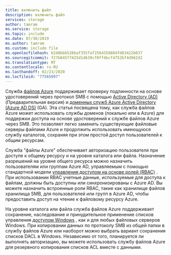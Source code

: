 ```yaml
---
title: включить файл
description: включить файл
services: storage
author: tamram
ms.service: storage
ms.topic: include
ms.date: 07/30/2019
ms.author: tamram
ms.custom: include file
ms.openlocfilehash: b248bbb526baf355faf2564358884fd83422b037
ms.sourcegitcommit: f27b045f7425d1d639cf0ff4bcf4752bf4d962d2
ms.translationtype: MT
ms.contentlocale: ru-RU
ms.lasthandoff: 02/23/2020
ms.locfileid: "77565097"
---
```

Служба [файлов Azure](../articles/storage/files/storage-files-introduction.md) поддерживает проверку подлинности на основе удостоверений через протокол SMB с помощью [Active Directory (AD)](https://docs.microsoft.com/windows-server/identity/ad-ds/get-started/virtual-dc/active-directory-domain-services-overview) (Предварительная версия) и [доменных служб Azure Active Directory (Azure AD DS)](../articles/active-directory-domain-services/overview.md) (GA). Эта статья посвящена тому, как служба файлов Azure может использовать службы доменов (локально или в Azure) для поддержки доступа на основе удостоверений к службе файлов Azure через SMB. Это позволяет легко заменить существующие файловые серверы файлами Azure и продолжить использовать имеющуюся службу каталогов, сохраняя при этом простой доступ пользователей к общим ресурсам. 

Служба "файлы Azure" обеспечивает авторизацию пользователя при доступе к общему ресурсу и на уровне каталога или файла. Назначение разрешений на уровне общего ресурса можно назначить пользователям или группам Azure AD, управляемым с помощью стандартной модели [управления доступом на основе ролей (RBAC)](../articles/role-based-access-control/overview.md) . При использовании RBAC учетные данные, используемые для доступа к файлам, должны быть доступны или синхронизированы с Azure AD. Вы можете назначить встроенные роли RBAC, такие как хранилище файлов хранилища SMB, для пользователей или групп в Azure AD, чтобы предоставить доступ на чтение к файловому ресурсу Azure.

На уровне каталога или файла служба файлов Azure поддерживает сохранение, наследование и принудительное применение списков управления [доступом Windows](https://docs.microsoft.com/windows/win32/secauthz/access-control-lists) , как и для любых файловых серверов Windows. При копировании данных по протоколу SMB из общей папки в службу файлов Azure или наоборот можно выбрать вариант сохранения списков DACL в Windows. Независимо от того, планируется ли выполнять авторизацию, вы можете использовать службу файлов Azure для резервного копирования списков ACL вместе с данными. 
